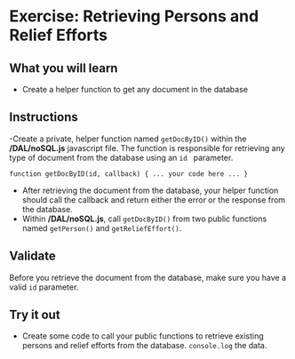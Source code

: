 # Exercise: Retrieving Persons and Relief Efforts

## What you will learn

- Create a helper function to get any document in the database

## Instructions

-Create a private, helper function named `getDocByID()` within the **/DAL/noSQL.js** javascript file.  The function is responsible for retrieving any type of document from the database using an `id ` parameter.
```
function getDocByID(id, callback) { ... your code here ... }
```

- After retrieving the document from the database, your helper function should call the callback and return either the error or the response from the database.
- Within **/DAL/noSQL.js**, call `getDocByID()` from two public functions named `getPerson()` and `getReliefEffort()`.


## Validate

Before you retrieve the document from the database, make sure you have a valid `id` parameter.

## Try it out

- Create some code to call your public functions to retrieve existing persons and relief efforts from the database.  `console.log` the data.
